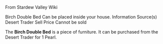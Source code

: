 From Stardew Valley Wiki

Birch Double Bed Can be placed inside your house. Information Source(s) Desert Trader Sell Price Cannot be sold

The **Birch Double Bed** is a piece of furniture. It can be purchased from the Desert Trader for 1 Pearl.